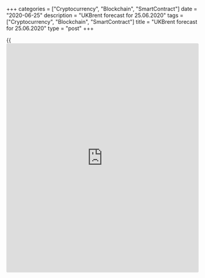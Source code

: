 +++
categories = ["Cryptocurrency", "Blockchain", "SmartContract"]
date = "2020-06-25"
description = "UKBrent forecast for 25.06.2020"
tags = ["Cryptocurrency", "Blockchain", "SmartContract"]
title = "UKBrent forecast for 25.06.2020"
type = "post"
+++

{{<iframe id="large-banner" src="https://www.bounty.group/#slide=17.0" width="100%" height="600" scrolling="no" style="border: 0px solid rgb(216, 221, 230); border-radius: 3px;">}}

June 25, 2020

June 25, 2020

Brent has a Joker in the handDmitri Demidenko

## COVID-19 vaccine will ensure oil rally

As you know, the market is ruled by Fear and Greed. The greed triggered
the epic rallies of the S&P 500 and oil up form March lows. The fear,
which came back after the epidemiological situation had become worse in
the USA, sent the US stocks and the oil price down in the correction.
The stock buyers are not confident in a soon rebound of the US growth,
the [Brent][1] and the [WTI][2] bulls have doubts that the global demand
will be back to the trend in 2021-2022. Another lockdown is hardly
possible, but [investor](https://www.fintechee.com/tutorial-for-forex-trading/investor-mode/)s are far less optimistic.

Before trade wars and pandemic, the oil market was full of supply.
Investors were tracking the OPEC’s attempts to improve the supply/demand
balance by cutting oil production. Occasional geopolitical shocks, such
as Iran’s potential blockading of the Strait of Hormuz or attacks on
industrial sites in Saudi Arabia, resulted in short-term price hikes.
The demand was not that important in pricing. However, the oil market
structure has changed because of the US-China trade war and COVID-19
pandemic. According to OPEC, global oil demand in the second quarter
will fall by 17.3 million barrels a day, and it will be down by 9.1
million b/d year-on-year in 2020. That is why Brent fell in March to its
lowest level since 1999.

In the April-June period, the situation seemed to be improving amid
several positive factors. China’s economy was recovering, [investor](https://www.fintechee.com/tutorial-for-forex-trading/investor-mode/)s
believe in the V-shaped rebound if the US growth, the price war between
Russia and Saudi Arabia ended, the OPEC+ agreed to cut the oil output by
9.7 million barrels a day, and the North American oil produces reduced
the output by 3.8 million barrels a day. Nonetheless, the COVID-19
epidemic hasn’t been defeated, and the global oil demand isn’t
recovering. So, the oil market is again in contango. Long-term oil
futures are bid higher than nearby contracts, signaling the surplus will
be long-term. Besides, contrary to the expectations, the US crude
inventories didn’t reduce the economy’s reopening, they have almost
reached 540 barrels.

 **Oil market sentiment**

![LiteForex: UKBrent forecast for 25.06.2020][3]

 _Source: Bloomberg_

 **Dynamics of WTI and U.S. crude oil inventories**

![LiteForex: UKBrent forecast for 25.06.2020][4]

 _Source: Bloomberg_

Therefore, the global demand, especially in the US, doesn’t any longer
support the [Brent][1] and the [WTI][2] uptrends, which makes correction
more likely to start soon. However, other benefits of the oil bulls are
still operating. Unlike in the USA, the epidemiological situation in
China and Europe is improving. The OPEC+ countries have cut the oil
production by 9.7 mb/d. The US shale production will hardly return to
the pre-crisis levels soon. Therefore, the oil bulls might resume the
rally. According to Bloomberg experts, in 18 months, the US production
will be 16% lower than its record highs of 13 million barrels per day in
February.

 **Dynamics of U.S. oil production**

![LiteForex: UKBrent forecast for 25.06.2020][5]

 _Source: Bloomberg_

In my opinion, positive outweighs. COVID-19 vaccines and medicines
should be soon developed, the death rate is declining despite the growth
in the number of new coronavirus cases. So, the global oil demand should
increase after a while, and we could use the current oil market
correction to enter buy trades. I suggest opening [Brent][1] middle-term
longs with the targets at $47 and $51. LiteForex [trading services][6]
perfectly suit this goal.

* * *

P.S. Did you like my article? Share it in social networks: it will be
the best “thank you" :)

Ask me questions and comment below. I’ll be glad to answer your
questions and give necessary explanations.

 **Useful links:**

  * I recommend trying to trade with a reliable broker [here][7]. The system allows you to trade by yourself or copy successful traders from all across the globe.
  * Use my promo-code BLOG for getting deposit bonus 50% on LiteForex platform. Just enter this code in the appropriate field while [depositing][8] your trading account.
  * Telegram channel with high-quality analytics, Forex reviews, training articles, and other useful things for traders <t.me/liteforex>

## Price chart of UKBrent in real time mode

![Brent has a Joker in the hand][9]

The content of this article reflects the author’s opinion and does not
necessarily reflect the official position of LiteForex. The material
published on this page is provided for informational purposes only and
should not be considered as the provision of investment advice for the
purposes of Directive 2004/39/EC.

Rate this article:

{{value}}

( {{count}} {{title}} )

   1. my.liteforex.com/trading/chart?symbol=UKBrent&returnUrl=true
   2. my.liteforex.com/trading/chart?symbol=USCrude&returnUrl=true
   3. cdn.liteforex.com/cache/uploads/blog_post/fundamental_analysis/kontango-oil-25-06-20.jpg?w=30&s=1c77b95071010fe21523544626b2f9dc
   4. cdn.liteforex.com/cache/uploads/blog_post/fundamental_analysis/wti-inventories-25-06-20.jpg?w=30&s=31ada169bee0237165b1c985be017249
   5. cdn.liteforex.com/cache/uploads/blog_post/fundamental_analysis/usa-oil-production-25-06-20.jpg?w=30&s=37dbec7bf3e286ff66f5e262049d5ef4
   6. my.liteforex.com/?go-zone=ZASdmqixF1Cnq2et7jKB-Fl4wu_-MKOB
   7. my.liteforex.com/?category=analysts-opinions&slug=brent-has-a-joker-in-the-hand&openPopup=%2Fregistration%2Fpopup&utm_source=blog&utm_medium=article&utm_campaign=bonus
   8. my.liteforex.com/deposit/?category=analysts-opinions&slug=brent-has-a-joker-in-the-hand&promo_code=BLOG&utm_source=blog&utm_medium=article&utm_campaign=bonus
   9. cdn.liteforex.com/cache/uploads/blog_post/fundamental_analysis/liteforex-blog-brent-25-06-20.jpg?q=75&w=1000&s=1698c374bf557ae6ab08356531b0c13d